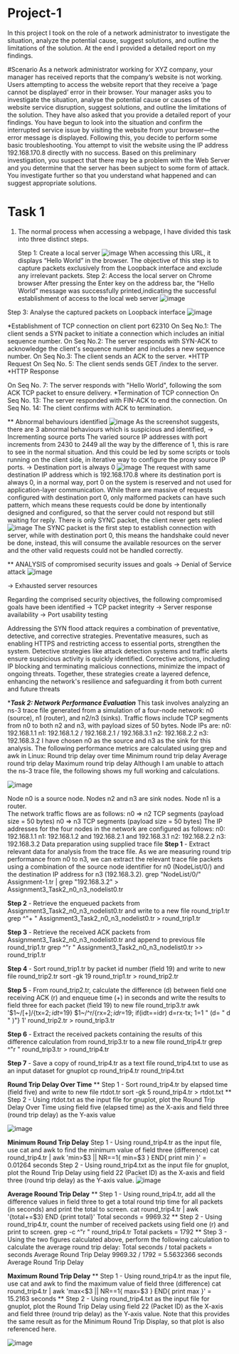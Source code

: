# Project-1
In this project I took on the role of a network administrator to investigate the situation, analyze the potential cause, suggest solutions, and outline the limitations of the solution. At the end I provided a detailed report on my findings. 

#Scenario
As a network administrator working for XYZ company, your manager has received reports that the company’s website is not working. Users attempting to access the website report that they receive a ‘page cannot be displayed’ error in their browser. Your manager asks you to investigate the situation, analyse the potential cause or causes of the website service disruption, suggest solutions, and outline the limitations of the solution. They have also asked that you provide a detailed report of your findings.
You have begun to look into the situation and confirm the interrupted service issue by visiting the website from your browser—the error message is displayed. Following this, you decide to perform some basic troubleshooting. You attempt to visit the website using the IP address 192.168.170.8 directly with no success.
Based on this preliminary investigation, you suspect that there may be a problem with the Web Server and you determine that the server has been subject to some form of attack. You investigate further so that you understand what happened and can suggest appropriate solutions.

# Task 1
1. The normal process when accessing a webpage, I have divided this task into three distinct steps.

   Step 1: Create a local server
![image](https://github.com/user-attachments/assets/720d279f-9889-4355-a4b8-dd02a4de0349)
When accessing this URL, it displays “Hello World” in the browser. The objective of this step is to capture packets exclusively from the Loopback interface and exclude any irrelevant packets.
 Step 2: Access the local server on Chrome browser
 After pressing the Enter key on the address bar, the “Hello World” message was successfully printed,indicating the successful establishment of access to the local web server
![image](https://github.com/user-attachments/assets/b9054c62-39d2-4b6d-9cd3-830421c0fbd7)

Step 3: Analyse the captured packets on Loopback interface
![image](https://github.com/user-attachments/assets/023de4c5-98cc-4087-98e6-4700cf8fdada)

*Establishment of TCP connection on client port 62310
On Seq No.1: The client sends a SYN packet to initiate a connection which includes an initial sequence 
number. 
On Seq No.2: The server responds with SYN-ACK to acknowledge the client's sequence number and 
includes a new sequence number.
On Seq No.3: The client sends an ACK to the server.
 *HTTP Request
 On Seq No. 5: The client sends sends GET /index to the server.
 *HTTP Response

 
 On Seq No. 7: The server responds with "Hello World", following the som ACK TCP packet to ensure delivery.
*Termination of TCP connection
 On Seq No. 13: The server responded with FIN-ACK to end the connection.
 On Seq No. 14: The client confirms with ACK to termination. 

** Abnormal behaviours identified
![image](https://github.com/user-attachments/assets/da9bbbbd-74b0-44b4-abd2-930acc088f4c)
As the screenshot suggests, there are 3 abnormal behaviours which is suspicious and identified,
-> Incrementing source ports
 The varied source IP addresses with port increments from 2430 to 2449 all the way by the difference of 1, this is rare to see in the normal situation. And this could be led by some scripts or tools running on the client side, in iterative way to configure the proxy source IP ports.
-> Destination port is always 0
![image](https://github.com/user-attachments/assets/8ff68c7f-59fa-40ca-86eb-5f84eda3ac55)
The request with same destination IP address which is 192.168.170.8 where its destination port is always 0, in a normal way, port 0 on the system is reserved and not used for application-layer communication. While there are massive of requests configured with destination port 0, only malformed packets can have such pattern, which means these requests could be done by intentionally designed and configured, so that the server could not respond but still waiting for reply.
 There is only SYNC packet, the client never gets replied
 ![image](https://github.com/user-attachments/assets/b43ba0d8-476e-450a-95f2-842a2f0361ad)
The SYNC packet is the first step to establish connection with server, while with destination port 0, this means the handshake could never be done, instead, this will consume the available resources on the server and the other valid requests could not be handled correctly.

** ANALYSIS of compromised security issues and goals
-> Denial of Service attack
![image](https://github.com/user-attachments/assets/7cb8286d-7f28-4136-b213-f4d78a246ef0)

-> Exhausted server resources

Regarding the comprised security objectives, the following compromised goals have been identified
-> TCP packet integrity
-> Server response availability 
-> Port usability testing

 Addressing the SYN flood attack requires a combination of preventative, detective, and corrective strategies. Preventative measures, such as enabling HTTPS and restricting access to essential ports, strengthen the system. Detective strategies like attack detection systems and traffic alerts ensure suspicious activity is quickly identified. Corrective actions, including IP blocking and terminating malicious connections, minimize the impact of ongoing threats. Together, these strategies create a layered defence, enhancing the network's resilience and safeguarding it from both current and future threats

****Task 2: Network Performance Evaluation***
This task involves analyzing an ns-3 trace file generated from a simulation of a four-node network: n0 (source), n1 (router), and n2/n3 (sinks). Traffic flows include TCP segments from n0 to both n2 and n3, with payload sizes of 50 bytes. Node IPs are:
n0: 192.168.1.1
n1: 192.168.1.2 / 192.168.2.1 / 192.168.3.1
n2: 192.168.2.2
n3: 192.168.3.2
I have chosen n0 as the source and n3 as the sink for this analysis.
The following performance metrics are calculated using grep and awk in Linux:
Round trip delay over time
Minimum round trip delay
Average round trip delay
Maximum round trip delay
Although I am unable to attach the ns-3 trace file, the following shows my full working and calculations.

![image](https://github.com/user-attachments/assets/24d05348-b213-4934-adf9-18219a2119da)

Node n0 is a source node. Nodes n2 and n3 are sink nodes. Node n1 is a router.  
The network traffic flows are as follows:
 n0 => n2 TCP segments (payload size = 50 bytes)
 n0 => n3 TCP segments (payload size = 50 bytes)
 The IP addresses for the four nodes in the network are configured as follows:
 n0: 192.168.1.1
 n1: 192.168.1.2 and 192.168.2.1 and 192.168.3.1
 n2: 192.168.2.2
 n3: 192.168.3.2
 Data preparation using supplied trace file
 **Step 1** - Extract relevant data for analysis from the trace file.
 As we are measuring round trip performance from n0 to n3, we can extract the relevant trace file packets using a combination of the source node identifier for n0 (NodeList/0/) and the destination IP address for n3 (192.168.3.2).
 grep "NodeList/0/" Assignment-1.tr | grep "192.168.3.2" > 
Assignment3_Task2_n0_n3_nodelist0.tr

**Step 2** - Retrieve the enqueued packets from Assignment3_Task2_n0_n3_nodelist0.tr and write to a new file 
round_trip1.tr
 grep ^"+ " Assignment3_Task2_n0_n3_nodelist0.tr > round_trip1.tr
 
 **Step 3** - Retrieve the received ACK packets from Assignment3_Task2_n0_n3_nodelist0.tr and append to previous file round_trip1.tr
 grep ^"r " Assignment3_Task2_n0_n3_nodelist0.tr >> round_trip1.tr
 
 **Step 4** - Sort round_trip1.tr by packet id number (field 19) and write to new file round_trip2.tr
 sort -gk 19 round_trip1.tr > round_trip2.tr
 
 **Step 5** - From round_trip2.tr, calculate the difference (d) between field one receiving ACK (r) and enqueue time (+) in seconds and write the results to field three for each packet (field 19) to new file round_trip3.tr
 awk '$1~/[+]/{tx=$2; idt=$19} $1~/^r/{rx=$2; idr=$19; if(idt==idr) d=rx-tx; $1=$1 " (d= " d  
" )"} 1' round_trip2.tr > round_trip3.tr

 **Step 6** - Extract the received packets containing the results of this difference calculation from round_trip3.tr to a new file round_trip4.tr 
grep ^"r " round_trip3.tr > round_trip4.tr

**Step 7** - Save a copy of round_trip4.tr as a text file round_trip4.txt to use as an input dataset for gnuplot
 cp round_trip4.tr round_trip4.txt
 
 **Round Trip Delay Over Time**
 ** Step 1 - Sort round_trip4.tr by elapsed time (field five) and write to new file rtdot.tr
 sort -gk 5 round_trip4.tr > rtdot.txt
 ** Step 2 - Using rtdot.txt as the input file for gnuplot, plot the Round Trip Delay Over Time using field five (elapsed time) as the X-axis and field three (round trip delay) as the Y-axis value

![image](https://github.com/user-attachments/assets/25ee4a75-4a2c-4379-a382-7fa2f151163e)

**Minimum Round Trip Delay**
Step 1 - Using round_trip4.tr as the input file, use cat and awk to find the minimum value of field three (difference)
 cat round_trip4.tr | awk 'min>$3 || NR==1{ min=$3 } END{ print min }'
 = 0.01264 seconds
 Step 2 - Using round_trip4.txt as the input file for gnuplot, plot the Round Trip Delay using field 22 (Packet ID) as the X-axis and field three (round trip delay) as the Y-axis value.
 ![image](https://github.com/user-attachments/assets/12cd9128-f758-440e-ba8a-4376b11244cc)

**Average Roound Trip Delay**
** Step 1 - Using round_trip4.tr, add all the difference values in field three to get a total round trip time for all packets (in seconds) and print the total to screen.
 cat round_trip4.tr | awk '{total+=$3} END {print total}'
 Total seconds = 9969.32
** Step 2 - Using round_trip4.tr, count the number of received packets using field one (r) and print to screen.
 grep -c ^"r " round_trip4.tr
 Total packets = 1792
** Step 3 - Using the two figures calculated above, perform the following calculation to calculate the average 
round trip delay:
 Total seconds / total packets = seconds Average Round Trip Delay
 9969.32 / 1792 = 5.5632366 seconds Average Round Trip Delay

 **Maximum Round Trip Delay**
 ** Step 1 - Using round_trip4.tr as the input file, use cat and awk to find the maximum value of field three (difference)
 cat round_trip4.tr | awk 'max<$3 || NR==1{ max=$3 } END{ print max }'
 = 15.2163 seconds
 ** Step 2 - Using round_trip4.txt as the input file for gnuplot, plot the Round Trip Delay using field 22 (Packet ID) as the X-axis and field three (round trip delay) as the Y-axis value. Note that this provides the same result as for the Minimum Round Trip Display, so that plot is also referenced here.

![image](https://github.com/user-attachments/assets/ef9f33cd-0736-4f55-b420-c8c5ae00f3bb)
